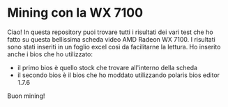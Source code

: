 # Mining con la WX 7100

Ciao! 
In questa repository puoi trovare tutti i risultati dei vari test che ho fatto su questa bellissima scheda video AMD Radeon WX 7100. 
I risultati sono stati inseriti in un foglio excel così da facilitarne la lettura.
Ho inserito anche i bios che ho utilizzato:

- il primo bios è quello stock che trovare all'interno della scheda
- il secondo bios è il bios che ho moddato utilizzando polaris bios editor 1.7.6

Buon mining!

